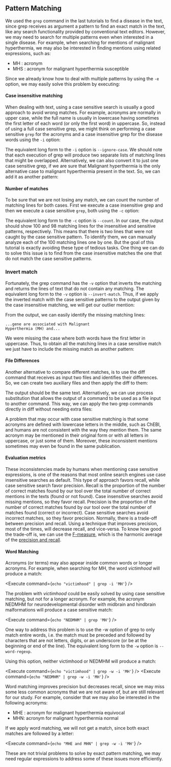 <script>
import Execute from "$components/Execute.svelte";
</script>

## Pattern Matching

We used the `grep` command in the last tutorials to find a disease in the text,
since grep receives as argument a pattern to find an exact match in the text,
like any search functionality provided by conventional text editors. However,
we may need to search for multiple patterns even when interested in a single
disease. For example, when searching for mentions of malignant hyperthermia, we may also be interested in finding mentions using related expressions,
such as:

- MH : acronym
- MHS : acronym for malignant hyperthermia susceptible

Since we already know how to deal with multiple patterns by using the `-e` option, we may easily solve this problem by executing:

<Execute command="grep -e 'malignant hyperthermia' -e 'MH' -e 'MHS' chebi_27732.txt" />

#### Case insensitive matching

When dealing with text, using a case sensitive search is usually a good approach to avoid wrong matches. For example, acronyms are normally in upper case, while the full name is usually in lowercase having sometimes the
first letter of each word (or only the first word) in uppercase. So, instead of
using a full case sensitive grep, we might think on performing a case sensitive `grep` for the acronyms and a case insensitive grep for the disease words using the `-i` option:

<Execute command="grep -e 'MH' -e 'MHS' chebi_27732.txt" />

<Execute command="grep -i -e 'malignant hyperthermia' chebi_27732.txt"/>

The equivalent long form to the `-i` option is `--ignore-case`. We should note that each execution of grep will produce two separate lists of matching lines that might be overlapped. Alternatively, we can also convert it to just one case sensitive grep, if we are sure that Malignant hyperthermia is the only alternative case to malignant
hyperthermia present in the text. So, we can add it as another pattern:

<Execute command="grep -e 'Malignant hyperthermia' -e 'malignant hyperthermia' -e 'MH' -e 'MHS' chebi_27732.txt" />

#### Number of matches

To be sure that we are not losing any match, we can count the number of matching lines for both cases. First we execute a case insensitive grep and then we execute a case sensitive `grep`, both using the `-c` option:

<Execute command="grep -c -i 'malignant hyperthermia' chebi_27732.txt" />

<Execute command="grep -c -e 'malignant hyperthermia' -e 'Malignant hyperthermia' chebi_27732.txt" />

The equivalent long form to the `-c` option is `--count`.
In our case, the output should show 100 and 98 matching lines for the
insensitive and sensitive patterns, respectively.
This means that there is two lines that were not caught by the case sensitive pattern. To identify them, we can manually analyze each of the 100 matching lines one by one. But the goal of this tutorial is exactly avoiding these type of tedious tasks. One thing we can do to solve this issue is to find from the case insensitive matches the one that do not match the case sensitive patterns.

### Invert match

Fortunately, the grep command has the `-v` option that inverts the matching
and returns the lines of text that do not contain any matching. The equivalent
long form to the `-v` option is `--invert-match`.
Thus, if we apply the inverted match with the case sensitive patterns to
the output given by the case insensitive matching, we will get our outlier
mention:

<Execute command="grep -i 'malignant hyperthermia' chebi_27732.txt | grep -v -e 'Malignant hyperthermia' -e 'malignant hyperthermia'" />

From the output, we can easily identify the missing matching lines:

```text
...gene are associated with Malignant
Hyperthermia (MH) and...
```

We were missing the case where both words have the first letter in uppercase.
Thus, to obtain all the matching lines in a case sensitive match we just
have to include the missing match as another pattern:

<Execute command="grep -c -e 'malignant hyperthermia' -e 'Malignant hyperthermia' -e 'Malignant Hyperthermia' chebi_27732.txt" />

#### File Differences

Another alternative to compare different matches, is to use the diff command that receives as input two files and identifies their differences. So, we
can create two auxiliary files and then apply the diff to them:

<Execute command="grep -i 'malignant hyperthermia' chebi_27732.txt > insensitive.txt" />

<Execute command="grep -e 'Malignant hyperthermia' -e 'malignant
hyperthermia' chebi_27732.txt > sensitive.txt" />

<Execute command="diff sensitive.txt insensitive.txt" />

The output should be the same text.
Alternatively, we can use process substitution that allows the output of a
command to be used as a file input to another command. This way, we can
apply the two grep commands directly in diff without needing extra files:

<Execute command="diff <(grep -i 'malignant hyperthermia' chebi_27732.txt) <(grep -e 'Malignant hyperthermia' -e 'malignant hyperthermia' chebi_27732.txt)" />

A problem that may occur with case sensitive matching is that some
acronyms are defined with lowercase letters in the middle, such as ChEBI,
and humans are not consistent with the way they mention them. The same
acronym may be mentioned in their original form or with all letters in uppercase, or just some of them. Moreover, these inconsistent mentions sometimes
may even be found in the same publication.

#### Evaluation metrics

These inconsistencies made by humans when mentioning case sensitive expressions, is one of the reasons that most online search engines use case insensitive searches as default. This type of approach favors recall, while case sensitive search favor precision. Recall is the proportion of the number of correct matches found by our tool over the total number of correct mentions in the texts (found or not found).
Case insensitive searches avoid missing mentions, so they favor recall.
Precision is the proportion of the number of correct matches found by
our tool over the total number of matches found (correct or incorrect). Case
sensitive searches avoid incorrect matches, so they favor precision.
Normally, there is a trade-off between precision and recall. Using a technique that improves precision, most of the times, will decrease recall, and
vice-versa. To know how good the trade-off is, we can use the [F-measure](https://en.wikipedia.org/wiki/F1_score),
which is the harmonic average of the [precision and recall](https://en.wikipedia.org/wiki/Precision_and_recall).

#### Word Matching

Acronyms (or terms) may also appear inside common words or longer
acronyms. For example, when searching for MH, the word _victimhood_ will
produce a match:

<Execute command={`echo "victimhood" | grep -i 'MH'`} />

The problem with _victimhood_ could be easily solved by using case sensitive
matching, but not for a longer acronym. For example, the acronym NEDMHM
for neurodevelopmental disorder with midbrain and hindbrain malformations
will produce a case sensitive match:

<Execute command={`echo "NEDMHM" | grep 'MH'`} />

One way to address this problem is to use the -w option of grep to only
match entire words, i.e. the match must be preceded and followed by characters that are not letters, digits, or an underscore (or be at the beginning or end of the line). The equivalent long form to the `-w` option is `--word-regexp`.

Using this option, neither victimhood or NEDMHM will produce a match:

<Execute command={`echo "victimhood" | grep -w -i 'MH'`} />
<Execute command={`echo "NEDMHM" | grep -w -i 'MH'`} />

Word matching improves precision but decreases recall, since we may miss
some less common acronyms that we are not aware of, but are still relevant
for our study. For example, consider that we may also be interested in the
following acronyms:

- MHE : acronym for malignant hyperthermia equivocal
- MHN: acronym for malignant hyperthermia normal

If we apply word matching, we will not get a match, since both exact
matches are followed by a letter:

<Execute command={`echo "MHE and MHN" | grep -w -i 'MH'`} />

These are not trivial problems to solve by exact pattern matching, we may
need regular expressions to address some of these issues more efficiently.
